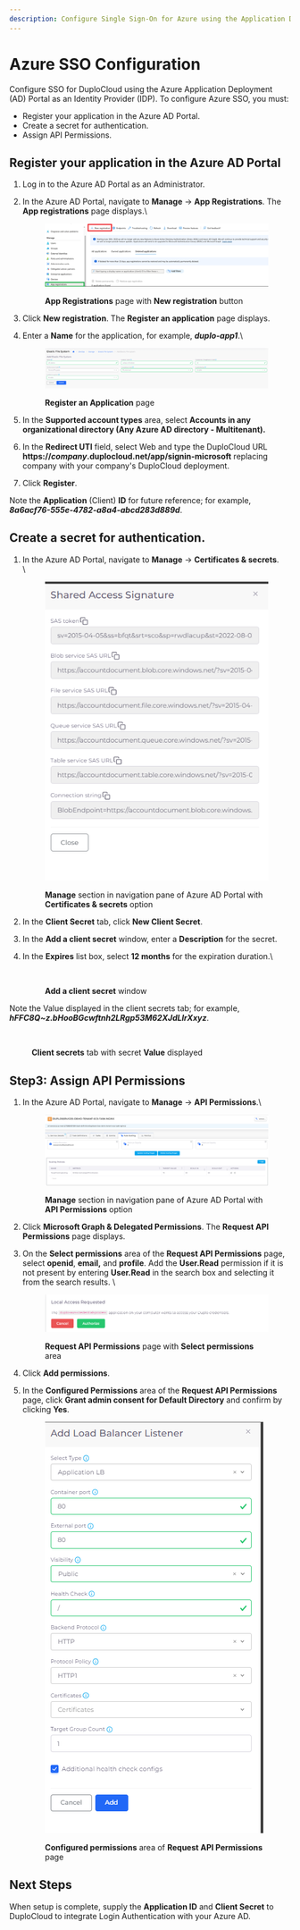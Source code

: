 ```yaml
---
description: Configure Single Sign-On for Azure using the Application Deployment Portal
---
```


# Azure SSO Configuration

Configure SSO for DuploCloud using the Azure Application Deployment (AD) Portal as an Identity Provider (IDP). To configure Azure SSO, you must:

* Register your application in the Azure AD Portal.
* Create a secret for authentication.
* Assign API Permissions.

## Register your application in the Azure AD Portal

1. Log in to the Azure AD Portal as an Administrator.
2.  In the Azure AD Portal, navigate to **Manage** -> **App Registrations**. The **App registrations** page displays.\


    <figure><img src="../../.gitbook/assets/azure_sso_1.png" alt=""><figcaption><p><strong>App Registrations</strong> page with <strong>New registration</strong> button</p></figcaption></figure>
3. Click **New registration**. The **Register an application** page displays.
4.  Enter a **Name** for the application, for example, _**duplo-app1**_.\


    <figure><img src="../../.gitbook/assets/image (90).png" alt=""><figcaption><p><strong>Register an Application</strong> page</p></figcaption></figure>
5. In the **Supported account types** area, select **Accounts in any organizational directory (Any Azure AD directory - Multitenant).**
6. In the **Redirect UTI** field, select Web and type the DuploCloud URL **https://**_**company**_**.duplocloud.net/app/signin-microsoft** replacing company with your company's DuploCloud deployment.
7. Click **Register**.

Note the **Application** (Client) **ID** for future reference; for example, _**8a6acf76-555e-4782-a8a4-abcd283d889d**_.

## Create a secret for authentication.

1.  In the Azure AD Portal, navigate to **Manage** -> **Certificates & secrets**.\
    \


    <div align="left">

    <figure><img src="../../.gitbook/assets/image (85).png" alt=""><figcaption><p><strong>Manage</strong> section in navigation pane of Azure AD Portal with <strong>Certificates &#x26; secrets</strong> option</p></figcaption></figure>

    </div>
2. In the **Client Secret** tab, click **New Client Secret**.
3. In the **Add a client secret** window, enter a **Description** for the secret.
4.  In the **Expires** list box, select **12 months** for the expiration duration.\


    <figure><img src="../../.gitbook/assets/Screen Shot 2022-11-15 at 6.52.29 PM.png" alt=""><figcaption><p><strong>Add a client secret</strong> window</p></figcaption></figure>

Note the Value displayed in the client secrets tab; for example,  _**hFFC8Q\~z.bHooBGcwftnh2LRgp53M62XJdLIrXxyz**_.

<figure><img src="../../.gitbook/assets/image (88).png" alt=""><figcaption><p><strong>Client secrets</strong> tab with secret <strong>Value</strong> displayed</p></figcaption></figure>

## Step3: Assign API Permissions

1.  In the Azure AD Portal, navigate to **Manage** -> **API Permissions**.\


    <div align="left">

    <figure><img src="../../.gitbook/assets/image (86).png" alt=""><figcaption><p><strong>Manage</strong> section in navigation pane of Azure AD Portal with <strong>API Permissions</strong> option</p></figcaption></figure>

    </div>
2. Click **Microsoft Graph & Delegated Permissions**. The **Request API Permissions** page displays.
3.  On the **Select permissions** area of the **Request API Permissions** page, select **openid**, **email,** and **profile**. Add the **User.Read** permission if it is not present by entering **User.Read** in the search box and selecting it from the search results. \


    <figure><img src="../../.gitbook/assets/image (89).png" alt=""><figcaption><p><strong>Request API Permissions</strong> page with <strong>Select permissions</strong> area</p></figcaption></figure>
4. Click **Add permissions**.
5.  In the **Configured Permissions** area of the **Request API Permissions** page, click **Grant admin consent for Default Directory** and confirm by clicking **Yes**.

    <figure><img src="../../.gitbook/assets/image (87).png" alt=""><figcaption><p><strong>Configured permissions</strong> area of <strong>Request API Permissions</strong> page</p></figcaption></figure>

## Next Steps

When setup is complete, supply the **Application ID** and **Client Secret** to DuploCloud to integrate Login Authentication with your Azure AD.
